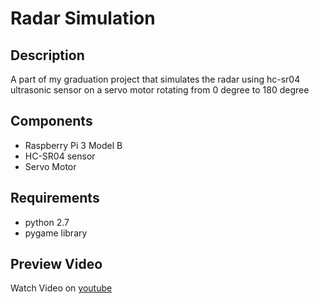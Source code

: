 # Radar Simulation

## Description
A part of my graduation project that simulates the radar using hc-sr04 ultrasonic sensor on a servo motor rotating from 0 degree to 180 degree

## Components
* Raspberry Pi 3 Model B
* HC-SR04 sensor
* Servo Motor

## Requirements
* python 2.7
* pygame library

## Preview Video
Watch Video on [youtube](https://youtu.be/kzpTUnOJpF8)
